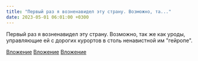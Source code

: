 ```yaml
---
title: "Первый раз я возненавидел эту страну. Возможно, та..."
date: 2023-05-01 06:01:00 +0300
---
```


Первый раз я возненавидел эту страну. Возможно, так же как уроды, управляющие ей с дорогих курортов в столь ненавистной им "гейропе".


[Вложение](https://vk.com/photo41076938_457249696)
[Вложение](https://vk.com/photo41076938_457249697)
[Вложение](https://vk.com/photo41076938_457249698)
